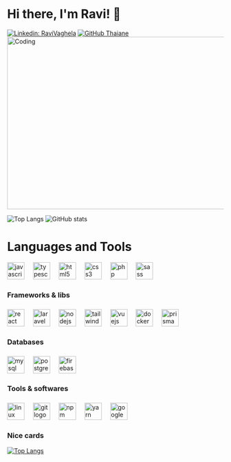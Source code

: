 # Hi there, I'm Ravi! 👋


<!--
[![Linkedin: RaviVaghela](https://img.shields.io/badge/-RaviVaghela-svg-blue?style=flat-square&logo=Linkedin&logoColor=white&linkhttps://www.linkedin.com/in/ravi-vaghela-6534461a2/)](https://www.linkedin.com/in/ravi-vaghela-6534461a2/)
-->
[![Linkedin: RaviVaghela](https://img.shields.io/badge/-RaviVaghela-blue?style=flat-square&logo=Linkedin&logoColor=white&linkhttps://www.linkedin.com/in/ravi-vaghela-6534461a2/)](https://www.linkedin.com/in/ravi-vaghela-6534461a2/)
[![GitHub Thaiane](https://img.shields.io/github/followers/RaviVaghela-svg?label=follow&style=social)](https://github.com/RaviVaghela-svg)
<br>
<img align="center" alt="Coding" width="750" height="400" src="https://i.pinimg.com/originals/72/0c/c4/720cc43d757ee638ad5054a05220fafe.gif"></br>


![Top Langs](https://github-readme-stats.vercel.app/api/top-langs/?username=RaviVaghela-svg&layout=compact&theme=gotham&custom_title=Statistics)
![GitHub stats](https://github-readme-stats.vercel.app/api?username=RaviVaghela-svg&show_icons=true&theme=radical)

# Languages and Tools


<div align="left">
  <img src="https://cdn.jsdelivr.net/gh/devicons/devicon/icons/javascript/javascript-original.svg" height="40" alt="javascript logo"  />
  <img width="12" />
  <img src="https://cdn.jsdelivr.net/gh/devicons/devicon/icons/typescript/typescript-original.svg" height="40" alt="typescript logo"  />
  <img width="12" />
  <img src="https://cdn.jsdelivr.net/gh/devicons/devicon/icons/html5/html5-original.svg" height="40" alt="html5 logo"  />
  <img width="12" />
  <img src="https://cdn.jsdelivr.net/gh/devicons/devicon/icons/css3/css3-original.svg" height="40" alt="css3 logo"  />
  <img width="12" />
  <img src="https://skillicons.dev/icons?i=php" height="40" alt="php logo"  />
  <img width="12" />
  <img src="https://cdn.jsdelivr.net/gh/devicons/devicon/icons/sass/sass-original.svg" height="40" alt="sass logo"  />
</div>

###

<h3 align="left">Frameworks & libs</h3>

###

<div align="left">
  <img src="https://cdn.jsdelivr.net/gh/devicons/devicon/icons/react/react-original.svg" height="40" alt="react logo"  />
  <img width="12" />
  <img src="https://cdn.simpleicons.org/laravel/FF2D20" height="40" alt="laravel logo"  />
  <img width="12" />
  <img src="https://cdn.simpleicons.org/nodedotjs/339933" height="40" alt="nodejs logo"  />
  <img width="12" />
  <img src="https://cdn.simpleicons.org/tailwindcss/06B6D4" height="40" alt="tailwindcss logo"  />
  <img width="12" />
  <img src="https://cdn.jsdelivr.net/gh/devicons/devicon/icons/vuejs/vuejs-original.svg" height="40" alt="vuejs logo"  />
  <img width="12" />
  <img src="https://cdn.simpleicons.org/docker/2496ED" height="40" alt="docker logo"  />
  <img width="12" />
  <img src="https://cdn.simpleicons.org/prisma/2D3748" height="40" alt="prisma logo"  />
</div>

###

<h3 align="left">Databases</h3>

###

<div align="left">
  <img src="https://cdn.jsdelivr.net/gh/devicons/devicon/icons/mysql/mysql-original.svg" height="40" alt="mysql logo"  />
  <img width="12" />
  <img src="https://cdn.jsdelivr.net/gh/devicons/devicon/icons/postgresql/postgresql-plain.svg" height="40" alt="postgresql logo"  />
  <img width="12" />
  <img src="https://cdn.jsdelivr.net/gh/devicons/devicon/icons/firebase/firebase-plain.svg" height="40" alt="firebase logo"  />
</div>

###

<h3 align="left">Tools & softwares</h3>

###

<div align="left">
  <img src="https://cdn.simpleicons.org/linux/FCC624" height="40" alt="linux logo"  />
  <img width="12" />
  <img src="https://cdn.simpleicons.org/git/F05032" height="40" alt="git logo"  />
  <img width="12" />
  <img src="https://cdn.simpleicons.org/npm/CB3837" height="40" alt="npm logo"  />
  <img width="12" />
  <img src="https://cdn.simpleicons.org/yarn/2C8EBB" height="40" alt="yarn logo"  />
  <img width="12" />
  <img src="https://cdn.jsdelivr.net/gh/devicons/devicon/icons/googlecloud/googlecloud-original.svg" height="40" alt="googlecloud logo"  />
</div>

### Nice cards

[![Top Langs](https://github-readme-stats.vercel.app/api/top-langs/?username=colomeramonica&layout=donut&theme=radical)](https://github.com/colomeramonica/github-readme-stats)
